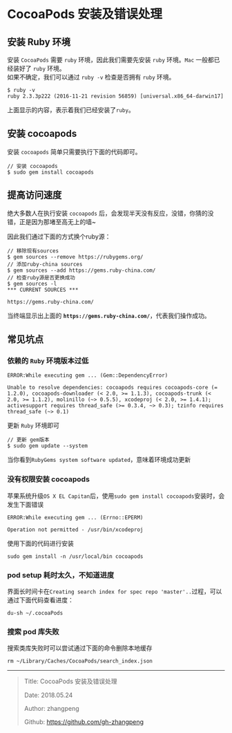 # CocoaPods 安装及错误处理

## 安装 Ruby 环境

安装 `CocoaPods` 需要 `ruby` 环境，因此我们需要先安装 `ruby` 环境。`Mac` 一般都已经装好了 `ruby` 环境。  
如果不确定，我们可以通过 `ruby -v` 检查是否拥有 `ruby` 环境。

```shell
$ ruby -v
ruby 2.3.3p222 (2016-11-21 revision 56859) [universal.x86_64-darwin17]
```

上面显示的内容，表示着我们已经安装了`ruby`。

## 安装 cocoapods

安装 `cocoapods` 简单只需要执行下面的代码即可。

```shell
// 安装 cocoapods
$ sudo gem install cocoapods
```

## 提高访问速度

绝大多数人在执行安装 `cocoapods` 后，会发现半天没有反应，没错，你猜的没错，正是因为那堵至高无上的墙~

因此我们通过下面的方式换个ruby源：

```shell
// 移除现有sources
$ gem sources --remove https://rubygems.org/
// 添加ruby-china sources
$ gem sources --add https://gems.ruby-china.com/
// 检查ruby源是否更换成功
$ gem sources -l
*** CURRENT SOURCES ***

https://gems.ruby-china.com/
```

当终端显示出上面的 **`https://gems.ruby-china.com/`**，代表我们操作成功。

## 常见坑点

### 依赖的 `Ruby` 环境版本过低

```shell
ERROR:While executing gem ... (Gem::DependencyError)

Unable to resolve dependencies: cocoapods requires cocoapods-core (= 1.2.0), cocoapods-downloader (< 2.0, >= 1.1.3), cocoapods-trunk (< 2.0, >= 1.1.2), molinillo (~> 0.5.5), xcodeproj (< 2.0, >= 1.4.1); activesupport requires thread_safe (>= 0.3.4, ~> 0.3); tzinfo requires thread_safe (~> 0.1)
```

更新 `Ruby` 环境即可

```shell
// 更新 gem版本
$ sudo gem update --system
```

当你看到`RubyGems system software updated`，意味着环境成功更新

### 没有权限安装 cocoapods

苹果系统升级`OS X EL Capitan`后，使用`sudo gem install cocoapods`安装时，会发生下面错误

```shell
ERROR:While executing gem ... (Errno::EPERM)

Operation not permitted - /usr/bin/xcodeproj
```

使用下面的代码进行安装

```shell
sudo gem install -n /usr/local/bin cocoapods
```

### pod setup 耗时太久，不知道进度

界面长时间卡在`Creating search index for spec repo 'master'..`过程，可以通过下面代码查看进度：

```shell
du-sh ~/.cocoaPods
```

### 搜索 pod 库失败

搜索类库失败时可以尝试通过下面的命令删除本地缓存

```shell
rm ~/Library/Caches/CocoaPods/search_index.json
```

---

> Title: CocoaPods 安装及错误处理
>
> Date: 2018.05.24
>
> Author: zhangpeng
>
> Github: <https://github.com/gh-zhangpeng>
